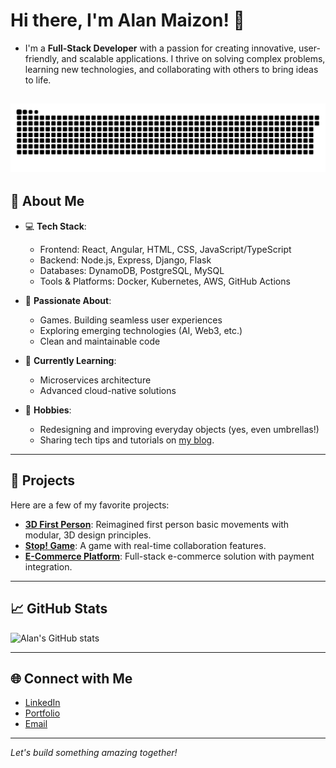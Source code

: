 # Hi there, I'm Alan Maizon! 👋  

- I'm a **Full-Stack Developer** with a passion for creating innovative, user-friendly, and scalable applications. I thrive on solving complex problems, learning new technologies, and collaborating with others to bring ideas to life.

![github-user-contribution](github-user-contribution.svg)
---

## 🌟 About Me
- 💻 **Tech Stack**:  
  - Frontend: React, Angular, HTML, CSS, JavaScript/TypeScript  
  - Backend: Node.js, Express, Django, Flask  
  - Databases: DynamoDB, PostgreSQL, MySQL  
  - Tools & Platforms: Docker, Kubernetes, AWS, GitHub Actions  

- 🚀 **Passionate About**:  
  - Games. Building seamless user experiences  
  - Exploring emerging technologies (AI, Web3, etc.)  
  - Clean and maintainable code  

- 🌱 **Currently Learning**:  
  - Microservices architecture  
  - Advanced cloud-native solutions  

- 🎨 **Hobbies**:  
  - Redesigning and improving everyday objects (yes, even umbrellas!)  
  - Sharing tech tips and tutorials on [my blog](https://alanmaizon.com/).  

---

## 💼 Projects  
Here are a few of my favorite projects:  
- [**3D First Person**](https://github.com/alanmaizon/umbrella/): Reimagined first person basic movements with modular, 3D design principles.  
- [**Stop! Game**](https://github.com/alanmaizon/stop_game): A game with real-time collaboration features.  
- [**E-Commerce Platform**](https://github.com/alanmaizon/dellamaison): Full-stack e-commerce solution with payment integration.  

---

## 📈 GitHub Stats  
![Alan's GitHub stats](https://github-readme-stats.vercel.app/api?username=AlanMaizon&show_icons=true&theme=radical)

---

## 🌐 Connect with Me  
- [LinkedIn](https://linkedin.com/in/maizonalan)  
- [Portfolio](https://lovethatgivesback.com)  
- [Email](mailto:alanmaizon@hotmail.com)  

---

*Let's build something amazing together!*
